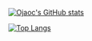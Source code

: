 [![Ojaoc's GitHub stats](https://github-readme-stats.vercel.app/api?username=ojaoc&theme=gotham)](https://github.com/anuraghazra/github-readme-stats)

[![Top Langs](https://github-readme-stats.vercel.app/api/top-langs/?username=ojaoc&hide=html,java&theme=vue-dark&layout=compact)](https://github.com/anuraghazra/github-readme-stats)
